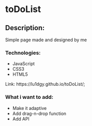 <h1>toDoList</h1>

<h2>Description:</h2> 
<p>Simple page made and designed by me</p>

<h3>Technologies:</h3>
<ul>
<li>JavaScript</li>
<li>CSS3</li>
<li>HTML5</li>
</ul>
Link: https://lu1dgy.github.io/toDoList/;

<h3>What i want to add:</h3>
<ul>
<li>Make it adaptive</li>
<li>Add drag-n-drop function</li>
<li>Add API</li>
</ul>

